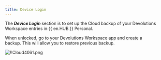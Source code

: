 ```yaml
---
title: Device Login
---
```

The ***Device Login*** section is to set up the Cloud backup of your Devolutions Workspace entries in {{ en.HUB }} Personal.  

When unlocked, go to your Devolutions Workspace app and create a backup. This will allow you to restore previous backup.  

![!!Cloud4061.png](https://webdevolutions.azureedge.net/docs/en/cloud/Cloud4061.png) 

